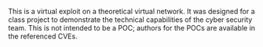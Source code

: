 This is a virtual exploit on a theoretical virtual network. It was designed for a class project to demonstrate the technical capabilities of the cyber security team. This is not intended to be a POC; authors for the POCs are available in the referenced CVEs.
